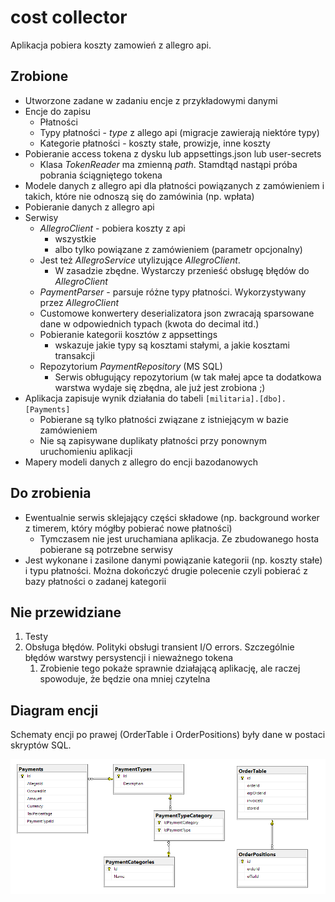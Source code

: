 # cost collector

Aplikacja pobiera koszty zamowień z allegro api.

## Zrobione

* Utworzone zadane w zadaniu encje z przykładowymi danymi
* Encje do zapisu
  * Płatności
  * Typy płatności - *type* z allego api (migracje zawierają niektóre typy)
  * Kategorie płatności - koszty stałe, prowizje, inne koszty
* Pobieranie access tokena z dysku lub appsettings.json lub user-secrets
  * Klasa *TokenReader* ma zmienną *path*. Stamdtąd nastąpi próba pobrania ściągniętego tokena
* Modele danych z allegro api dla płatności powiązanych z zamówieniem i takich, które nie odnoszą się do zamówinia (np. wpłata)
* Pobieranie danych z allegro api
* Serwisy
  * *AllegroClient* - pobiera koszty z api
    * wszystkie
    * albo tylko powiązane z zamówieniem (parametr opcjonalny)
  * Jest też *AllegroService* utylizujące *AllegroClient*. 
    * W zasadzie zbędne. Wystarczy przenieść obsługę błędów do *AllegroClient* 
  * *PaymentParser* - parsuje różne typy płatności. Wykorzystywany przez *AllegroClient*
  * Customowe konwertery deserializatora json zwracają sparsowane dane w odpowiednich typach (kwota do decimal itd.)
  * Pobieranie kategorii kosztów z appsettings
    * wskazuje jakie typy są kosztami stałymi, a jakie kosztami transakcji
  * Repozytorium *PaymentRepository* (MS SQL)
    * Serwis obługujący repozytorium (w tak małej apce ta dodatkowa warstwa wydaje się zbędna, ale już jest zrobiona ;)
* Aplikacja zapisuje wynik działania do tabeli `[militaria].[dbo].[Payments]`
  * Pobierane są tylko płatności związane z istniejącym w bazie zamówieniem 
  * Nie są zapisywane duplikaty płatności przy ponownym uruchomieniu aplikacji
* Mapery modeli danych z allegro do encji bazodanowych

## Do zrobienia

* Ewentualnie serwis sklejający części składowe (np. background worker z timerem, który mógłby pobierać nowe płatności)
  * Tymczasem nie jest uruchamiana aplikacja. Ze zbudowanego hosta pobierane są potrzebne serwisy
* Jest wykonane i zasilone danymi powiązanie kategorii (np. koszty stałe) i typu płatności. Można dokończyć drugie polecenie czyli pobierać z bazy płatności o zadanej kategorii

## Nie przewidziane
1. Testy
2. Obsługa błędów. Polityki obsługi transient I/O errors. Szczególnie błędów warstwy persystencji i nieważnego tokena
   1. Zrobienie tego pokaże sprawnie działającą aplikację, ale raczej spowoduje, że będzie ona mniej czytelna

## Diagram encji

Schematy encji po prawej (OrderTable i OrderPositions) były dane w postaci skryptów SQL.

![Diagram encji](./DbDiagram.png)